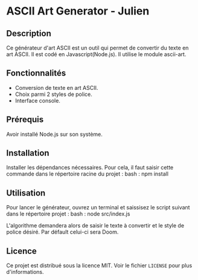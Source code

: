 # ASCII Art Generator - Julien

## Description
Ce générateur d'art ASCII est un outil qui permet de convertir du texte en art ASCII. Il est codé en Javascript(Node.js). Il utilise le module ascii-art.

## Fonctionnalités
- Conversion de texte en art ASCII.
- Choix parmi 2 styles de police.
- Interface console.

## Prérequis
Avoir installé Node.js sur son système.

## Installation
Installer les dépendances nécessaires. Pour cela, il faut saisir cette commande dans le répertoire racine du projet :
bash : npm install

## Utilisation
Pour lancer le générateur, ouvrez un terminal et saissisez le script suivant dans le répertoire projet :
bash : node src/index.js

L'algorithme demandera alors de saisir le texte à convertir et le style de police désiré. Par défault celui-ci sera Doom.

## Licence
Ce projet est distribué sous la licence MIT. Voir le fichier `LICENSE` pour plus d'informations.
